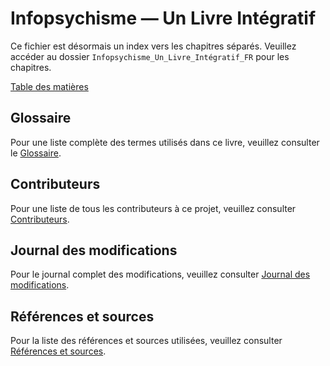# Infopsychisme — Un Livre Intégratif

Ce fichier est désormais un index vers les chapitres séparés. Veuillez accéder au dossier `Infopsychisme_Un_Livre_Intégratif_FR` pour les chapitres.

[Table des matières](Infopsychisme_Un_Livre_Intégratif_FR/00_Table_des_matières.md)

## Glossaire

Pour une liste complète des termes utilisés dans ce livre, veuillez consulter le [Glossaire](Infopsychisme_Un_Livre_Intégratif_FR/20_Glossaire.md).

## Contributeurs

Pour une liste de tous les contributeurs à ce projet, veuillez consulter [Contributeurs](Infopsychisme_Un_Livre_Intégratif_FR/21_Contributeurs.md).

## Journal des modifications

Pour le journal complet des modifications, veuillez consulter [Journal des modifications](Infopsychisme_Un_Livre_Intégratif_FR/22_Journal_des_Modifications.md).

## Références et sources

Pour la liste des références et sources utilisées, veuillez consulter [Références et sources](Infopsychisme_Un_Livre_Intégratif_FR/23_Références_et_Sources.md).

